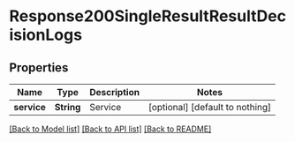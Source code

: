 # Response200SingleResultResultDecisionLogs


## Properties
Name | Type | Description | Notes
------------ | ------------- | ------------- | -------------
**service** | **String** | Service | [optional] [default to nothing]


[[Back to Model list]](../README.md#models) [[Back to API list]](../README.md#api-endpoints) [[Back to README]](../README.md)


